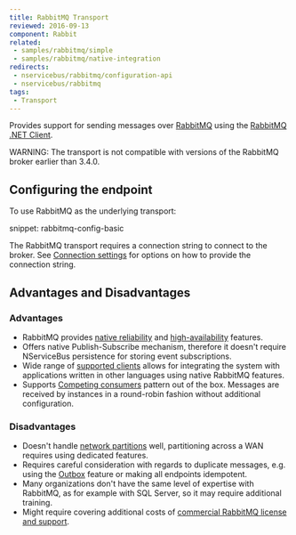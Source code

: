 ```yaml
---
title: RabbitMQ Transport
reviewed: 2016-09-13
component: Rabbit
related:
 - samples/rabbitmq/simple
 - samples/rabbitmq/native-integration
redirects:
 - nservicebus/rabbitmq/configuration-api
 - nservicebus/rabbitmq
tags:
 - Transport
---
```


Provides support for sending messages over [RabbitMQ](http://www.rabbitmq.com/) using the [RabbitMQ .NET Client](https://www.nuget.org/packages/RabbitMQ.Client/).

WARNING: The transport is not compatible with versions of the RabbitMQ broker earlier than 3.4.0.


## Configuring the endpoint

To use RabbitMQ as the underlying transport:

snippet: rabbitmq-config-basic

The RabbitMQ transport requires a connection string to connect to the broker. See [Connection settings](/transports/rabbitmq/connection-settings.md) for options on how to provide the connection string.


## Advantages and Disadvantages


### Advantages

 * RabbitMQ provides [native reliability](https://www.rabbitmq.com/reliability.html) and [high-availability](https://www.rabbitmq.com/ha.html) features.
 * Offers native Publish-Subscribe mechanism, therefore it doesn't require NServiceBus persistence for storing event subscriptions.
 * Wide range of [supported clients](https://www.rabbitmq.com/devtools.html) allows for integrating the system with applications written in other languages using native RabbitMQ features.
 * Supports [Competing consumers](http://www.enterpriseintegrationpatterns.com/patterns/messaging/CompetingConsumers.html) pattern out of the box. Messages are received by instances in a round-robin fashion without additional configuration.


### Disadvantages

 * Doesn't handle [network partitions](https://www.rabbitmq.com/partitions.html) well, partitioning across a WAN requires using dedicated features.
 * Requires careful consideration with regards to duplicate messages, e.g. using the [Outbox](/nservicebus/outbox/) feature or making all endpoints idempotent.
 * Many organizations don't have the same level of expertise with RabbitMQ, as for example with SQL Server, so it may require additional training.
 * Might require covering additional costs of [commercial RabbitMQ license and support](https://www.rabbitmq.com/services.html).
